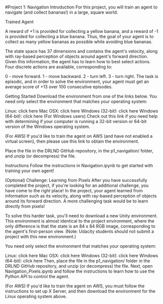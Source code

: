 #Project 1: Navigation
Introduction
For this project, you will train an agent to navigate (and collect bananas!) in a large, square world.

Trained Agent

A reward of +1 is provided for collecting a yellow banana, and a reward of -1 is provided for collecting a blue banana. Thus, the goal of your agent is to collect as many yellow bananas as possible while avoiding blue bananas.

The state space has 37 dimensions and contains the agent's velocity, along with ray-based perception of objects around agent's forward direction. Given this information, the agent has to learn how to best select actions. Four discrete actions are available, corresponding to:

0 - move forward.
1 - move backward.
2 - turn left.
3 - turn right.
The task is episodic, and in order to solve the environment, your agent must get an average score of +13 over 100 consecutive episodes.

Getting Started
Download the environment from one of the links below. You need only select the environment that matches your operating system:

Linux: click here
Mac OSX: click here
Windows (32-bit): click here
Windows (64-bit): click here
(For Windows users) Check out this link if you need help with determining if your computer is running a 32-bit version or 64-bit version of the Windows operating system.

(For AWS) If you'd like to train the agent on AWS (and have not enabled a virtual screen), then please use this link to obtain the environment.

Place the file in the DRLND GitHub repository, in the p1_navigation/ folder, and unzip (or decompress) the file.

Instructions
Follow the instructions in Navigation.ipynb to get started with training your own agent!

(Optional) Challenge: Learning from Pixels
After you have successfully completed the project, if you're looking for an additional challenge, you have come to the right place! In the project, your agent learned from information such as its velocity, along with ray-based perception of objects around its forward direction. A more challenging task would be to learn directly from pixels!

To solve this harder task, you'll need to download a new Unity environment. This environment is almost identical to the project environment, where the only difference is that the state is an 84 x 84 RGB image, corresponding to the agent's first-person view. (Note: Udacity students should not submit a project with this new environment.)

You need only select the environment that matches your operating system:

Linux: click here
Mac OSX: click here
Windows (32-bit): click here
Windows (64-bit): click here
Then, place the file in the p1_navigation/ folder in the DRLND GitHub repository, and unzip (or decompress) the file. Next, open Navigation_Pixels.ipynb and follow the instructions to learn how to use the Python API to control the agent.

(For AWS) If you'd like to train the agent on AWS, you must follow the instructions to set up X Server, and then download the environment for the Linux operating system above.
